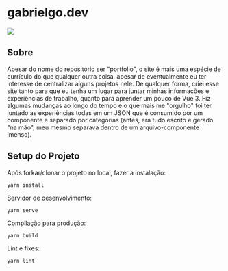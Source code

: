 # gabrielgo.dev

<img src="https://i.imgur.com/ttiLgAc.png"></img>

## Sobre
Apesar do nome do repositório ser "portfolio", o site é mais uma espécie de currículo do que qualquer outra coisa, apesar de eventualmente eu ter interesse de centralizar alguns projetos nele. De qualquer forma, criei esse site tanto para que eu tenha um lugar para juntar minhas informações e experiências de trabalho, quanto para aprender um pouco de Vue 3. Fiz algumas mudanças ao longo do tempo e o que mais me "orgulho" foi ter juntado as experiências todas em um JSON que é consumido por um componente e separado por categorias (antes, era tudo escrito e gerado "na mão", meu mesmo separava dentro de um arquivo-componente imenso).

## Setup do Projeto

Após forkar/clonar o projeto no local, fazer a instalação:
```
yarn install
```

Servidor de desenvolvimento: 
```
yarn serve
```

Compilação para produção:
```
yarn build
```

Lint e fixes:
```
yarn lint
```
